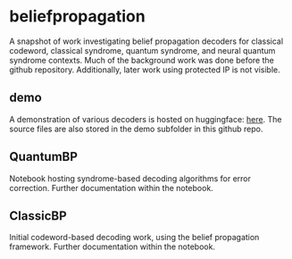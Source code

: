 # beliefpropagation
A snapshot of work investigating belief propagation decoders for classical codeword, classical syndrome, quantum syndrome, and neural quantum syndrome contexts. Much of the background work was done before the github repository. Additionally, later work using protected IP is not visible. 

## demo
A demonstration of various decoders is hosted on huggingface: [here](https://huggingface.co/spaces/ramanodgers/BeliefPropagationDemo). The source files are also stored in the demo subfolder in this github repo. 

## QuantumBP 
Notebook hosting syndrome-based decoding algorithms for error correction. Further documentation within the notebook.

## ClassicBP 
Initial codeword-based decoding work, using the belief propagation framework. Further documentation within the notebook. 


